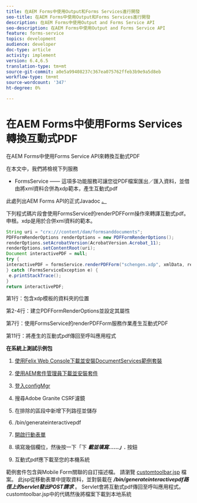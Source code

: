 ```yaml
---
title: 在AEM Forms中使用Output和Forms Services進行開發
seo-title: 在AEM Forms中使用Output和Forms Services進行開發
description: 在AEM Forms中使用Output and Forms Service API
seo-description: 在AEM Forms中使用Output and Forms Service API
feature: forms-service
topics: development
audience: developer
doc-type: article
activity: implement
version: 6.4,6.5
translation-type: tm+mt
source-git-commit: a0e5a99408237c367ea075762ffeb3b9e9a5d8eb
workflow-type: tm+mt
source-wordcount: '347'
ht-degree: 0%

---
```



# 在AEM Forms中使用Forms Services轉換互動式PDF

在AEM Forms中使用Forms Service API來轉換互動式PDF

在本文中，我們將檢視下列服務

* FormsService —— 這項多功能服務可讓您從PDF檔案匯出／匯入資料，並借由將xml資料合併為xdp範本，產生互動式pdf

此處列出AEM Forms API的正式Javadoc [。](https://helpx.adobe.com/aem-forms/6/javadocs/com/adobe/fd/output/api/package-summary.html)

下列程式碼片段會使用FormsService的renderPDFForm操作來轉譯互動式pdf。 申根。xdp是用於合併xml資料的範本。

```java
String uri = "crx:///content/dam/formsanddocuments";
PDFFormRenderOptions renderOptions = new PDFFormRenderOptions();
renderOptions.setAcrobatVersion(AcrobatVersion.Acrobat_11);
renderOptions.setContentRoot(uri);
Document interactivePDF = null;
try {
interactivePDF = formsService.renderPDFForm("schengen.xdp", xmlData, renderOptions);
} catch (FormsServiceException e) {
 e.printStackTrace();
}
return interactivePDF;
```

第1行：包含xdp模板的資料夾的位置

第2-4行：建立PDFFormRenderOptions並設定其屬性

第7行：使用FormsService的renderPDFForm服務作業產生互動式PDF

第11行：將產生的互動式pdf傳回至呼叫應用程式

**在系統上測試示例包**
1. [使用Felix Web Console下載並安裝DocumentServices範例套裝](/help/forms/assets/common-osgi-bundles/AEMFormsDocumentServices.core-1.0-SNAPSHOT.jar)
1. [使用AEM套件管理員下載並安裝套件](assets/downloadinteractivepdffrommobileform.zip)



1. [登入configMgr](http://localhost:4502/system/console/configMgr)
1. 搜尋Adobe Granite CSRF濾鏡
1. 在排除的區段中新增下列路徑並儲存
1. /bin/generateinteractivepdf
1. [開啟行動表單](http://localhost:4502/content/dam/formsanddocuments/schengen.xdp/jcr:content)
1. 填寫幾個欄位，然後按一下「下 ***載並填寫……」.*** 按鈕
1. 互動式pdf應下載至您的本機系統


範例套件包含與Mobile Form關聯的自訂描述檔。 請瀏覽 [customtoolbar.jsp](http://localhost:4502/apps/AEMFormsDemoListings/customprofiles/addImageToMobileForm/demo/customtoolbar.jsp) 檔案。 此jsp從移動表單中提取資料，並對裝載在 ***/bin/generateinteractivepdf路徑上的servlet發出POST請求*** 。 Servlet會將互動式pdf傳回至呼叫應用程式。 customtoolbar.jsp中的代碼然後將檔案下載到本地系統


